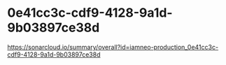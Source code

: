 # 0e41cc3c-cdf9-4128-9a1d-9b03897ce38d
https://sonarcloud.io/summary/overall?id=iamneo-production_0e41cc3c-cdf9-4128-9a1d-9b03897ce38d
